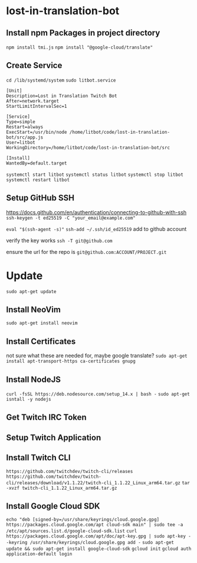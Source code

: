 # lost-in-translation-bot

## Install npm Packages in project directory
`npm install tmi.js`
`npm install "@google-cloud/translate"`

## Create Service
`cd /lib/systemd/system`
`sudo litbot.service`
```
[Unit]
Description=Lost in Translation Twitch Bot
After=network.target
StartLimitIntervalSec=1

[Service]
Type=simple
Restart=always
ExecStart=/usr/bin/node /home/litbot/code/lost-in-translation-bot/src/app.js
User=litbot
WorkingDirectory=/home/litbot/code/lost-in-translation-bot/src

[Install]
WantedBy=default.target
```

`systemctl start litbot`
`systemctl status litbot`
`systemctl stop litbot`
`systemctl restart litbot`

## Setup GitHub SSH
https://docs.github.com/en/authentication/connecting-to-github-with-ssh
`ssh-keygen -t ed25519 -C "your_email@example.com"`

`eval "$(ssh-agent -s)"`
`ssh-add ~/.ssh/id_ed25519`
add to github account

verify the key works
`ssh -T git@github.com`

ensure the url for the repo is `git@github.com:ACCOUNT/PROJECT.git`

# Update
`sudo apt-get update`

## Install NeoVim
`sudo apt-get install neovim`

## Install Certificates
not sure what these are needed for, maybe google translate?
`sudo apt-get install apt-transport-https ca-certificates gnupg`

## Install NodeJS
`curl -fsSL https://deb.nodesource.com/setup_14.x | bash -`
`sudo apt-get isntall -y nodejs`

## Get Twitch IRC Token

## Setup Twitch Application

## Install Twitch CLI
`https://github.com/twitchdev/twitch-cli/releases`
`https://github.com/twitchdev/twitch-cli/releases/download/v1.1.22/twitch-cli_1.1.22_Linux_arm64.tar.gz`
`tar -xvzf twitch-cli_1.1.22_Linux_arm64.tar.gz`

## Install Google Cloud SDK
`echo "deb [signed-by=/usr/share/keyrings/cloud.google.gpg] https://packages.cloud.google.com/apt cloud-sdk main" | sudo tee -a /etc/apt/sources.list.d/google-cloud-sdk.list`
`curl https://packages.cloud.google.com/apt/doc/apt-key.gpg | sudo apt-key --keyring /usr/share/keyrings/cloud.google.gpg add -`
`sudo apt-get update && sudo apt-get install google-cloud-sdk`
`gcloud init`
`gcloud auth application-default login`
